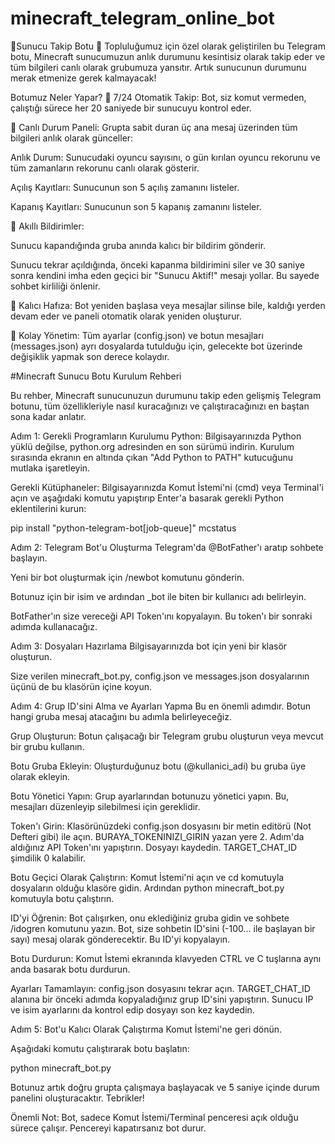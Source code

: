 # minecraft_telegram_online_bot
🌟Sunucu Takip Botu 🌟
Topluluğumuz için özel olarak geliştirilen bu Telegram botu, Minecraft sunucumuzun anlık durumunu kesintisiz olarak takip eder ve tüm bilgileri canlı olarak grubumuza yansıtır. Artık sunucunun durumunu merak etmenize gerek kalmayacak!

Botumuz Neler Yapar?
🔹 7/24 Otomatik Takip: Bot, siz komut vermeden, çalıştığı sürece her 20 saniyede bir sunucuyu kontrol eder.

🔹 Canlı Durum Paneli: Grupta sabit duran üç ana mesaj üzerinden tüm bilgileri anlık olarak günceller:

Anlık Durum: Sunucudaki oyuncu sayısını, o gün kırılan oyuncu rekorunu ve tüm zamanların rekorunu canlı olarak gösterir.

Açılış Kayıtları: Sunucunun son 5 açılış zamanını listeler.

Kapanış Kayıtları: Sunucunun son 5 kapanış zamanını listeler.

🔹 Akıllı Bildirimler:

Sunucu kapandığında gruba anında kalıcı bir bildirim gönderir.

Sunucu tekrar açıldığında, önceki kapanma bildirimini siler ve 30 saniye sonra kendini imha eden geçici bir "Sunucu Aktif!" mesajı yollar. Bu sayede sohbet kirliliği önlenir.

🔹 Kalıcı Hafıza: Bot yeniden başlasa veya mesajlar silinse bile, kaldığı yerden devam eder ve paneli otomatik olarak yeniden oluşturur.

🔹 Kolay Yönetim: Tüm ayarlar (config.json) ve botun mesajları (messages.json) ayrı dosyalarda tutulduğu için, gelecekte bot üzerinde değişiklik yapmak son derece kolaydır.

#Minecraft Sunucu Botu Kurulum Rehberi 


Bu rehber, Minecraft sunucunuzun durumunu takip eden gelişmiş Telegram botunu, tüm özellikleriyle nasıl kuracağınızı ve çalıştıracağınızı en baştan sona kadar anlatır.

Adım 1: Gerekli Programların Kurulumu
Python: Bilgisayarınızda Python yüklü değilse, python.org adresinden en son sürümü indirin. Kurulum sırasında ekranın en altında çıkan "Add Python to PATH" kutucuğunu mutlaka işaretleyin.

Gerekli Kütüphaneler: Bilgisayarınızda Komut İstemi'ni (cmd) veya Terminal'i açın ve aşağıdaki komutu yapıştırıp Enter'a basarak gerekli Python eklentilerini kurun:

pip install "python-telegram-bot[job-queue]" mcstatus

Adım 2: Telegram Bot'u Oluşturma
Telegram'da @BotFather'ı aratıp sohbete başlayın.

Yeni bir bot oluşturmak için /newbot komutunu gönderin.

Botunuz için bir isim ve ardından _bot ile biten bir kullanıcı adı belirleyin.

BotFather'ın size vereceği API Token'ını kopyalayın. Bu token'ı bir sonraki adımda kullanacağız.

Adım 3: Dosyaları Hazırlama
Bilgisayarınızda bot için yeni bir klasör oluşturun.

Size verilen minecraft_bot.py, config.json ve messages.json dosyalarının üçünü de bu klasörün içine koyun.

Adım 4: Grup ID'sini Alma ve Ayarları Yapma
Bu en önemli adımdır. Botun hangi gruba mesaj atacağını bu adımla belirleyeceğiz.

Grup Oluşturun: Botun çalışacağı bir Telegram grubu oluşturun veya mevcut bir grubu kullanın.

Botu Gruba Ekleyin: Oluşturduğunuz botu (@kullanici_adi) bu gruba üye olarak ekleyin.

Botu Yönetici Yapın: Grup ayarlarından botunuzu yönetici yapın. Bu, mesajları düzenleyip silebilmesi için gereklidir.

Token'ı Girin: Klasörünüzdeki config.json dosyasını bir metin editörü (Not Defteri gibi) ile açın. BURAYA_TOKENINIZI_GIRIN yazan yere 2. Adım'da aldığınız API Token'ını yapıştırın. Dosyayı kaydedin. TARGET_CHAT_ID şimdilik 0 kalabilir.

Botu Geçici Olarak Çalıştırın: Komut İstemi'ni açın ve cd komutuyla dosyaların olduğu klasöre gidin. Ardından python minecraft_bot.py komutuyla botu çalıştırın.

ID'yi Öğrenin: Bot çalışırken, onu eklediğiniz gruba gidin ve sohbete /idogren komutunu yazın. Bot, size sohbetin ID'sini (-100... ile başlayan bir sayı) mesaj olarak gönderecektir. Bu ID'yi kopyalayın.

Botu Durdurun: Komut İstemi ekranında klavyeden CTRL ve C tuşlarına aynı anda basarak botu durdurun.

Ayarları Tamamlayın: config.json dosyasını tekrar açın. TARGET_CHAT_ID alanına bir önceki adımda kopyaladığınız grup ID'sini yapıştırın. Sunucu IP ve isim ayarlarını da kontrol edip dosyayı son kez kaydedin.

Adım 5: Bot'u Kalıcı Olarak Çalıştırma
Komut İstemi'ne geri dönün.

Aşağıdaki komutu çalıştırarak botu başlatın:

python minecraft_bot.py

Botunuz artık doğru grupta çalışmaya başlayacak ve 5 saniye içinde durum panelini oluşturacaktır. Tebrikler!

Önemli Not: Bot, sadece Komut İstemi/Terminal penceresi açık olduğu sürece çalışır. Pencereyi kapatırsanız bot durur.
